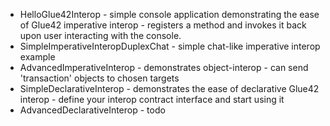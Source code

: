 * HelloGlue42Interop - simple console application demonstrating the ease of Glue42 imperative interop - registers a method and invokes it back upon user interacting with the console.
* SimpleImperativeInteropDuplexChat - simple chat-like imperative interop example
* AdvancedImperativeInterop - demonstrates object-interop - can send 'transaction' objects to chosen targets
* SimpleDeclarativeInterop - demonstrates the ease of declarative Glue42 interop - define your interop contract interface and start using it
* AdvancedDeclarativeInterop - todo